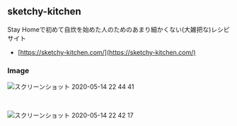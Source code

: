 ## sketchy-kitchen
Stay Homeで初めて自炊を始めた人のためのあまり細かくない(大雑把な)レシピサイト

- [https://sketchy-kitchen.com/](https://sketchy-kitchen.com/)


### Image
![スクリーンショット 2020-05-14 22 44 41](https://user-images.githubusercontent.com/45593212/81942066-9cb82100-9634-11ea-89f9-575432f12d6a.png)

<br />

![スクリーンショット 2020-05-14 22 42 17](https://user-images.githubusercontent.com/45593212/81942115-aa6da680-9634-11ea-8d75-d3933a1fb519.png)
